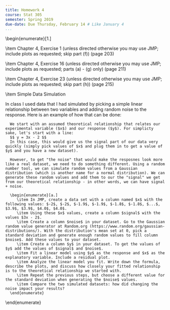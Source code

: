 ```yaml
---
title: Homework 4
course: Stat 305
semester: Spring 2019
due-date: Due Thursday, February 14 # Like January 4
...
```


\begin{enumerate}[1.]

\item Chapter 4, Exercise 1 (unless directed otherwise you may use JMP; include plots as requested; skip part (f)) (page 203)

\item Chapter 4, Exercise 16 (unless directed otherwise you may use JMP; include plots as requested; parts (a) - (g) only) (page 211)

\item Chapter 4, Exercise 23 (unless directed otherwise you may use JMP; include plots as requested; skip part (h)) (page 215)

\item Simple Data Simulation

   In class I used data that I had simulated by picking a simple linear relationship between two variables and adding random noise to the response. Here is an example of how that can be done:

      We start with an assumed theoretical relationship that relates our experimental variable ($x$) and our response ($y$). For simplicty sake, let's start with a line:
      $$ y = 3x - 2 $$
      In this case, this would give us the signal part of our data very quickly (simply pick values of $x$ and plug them in to get a value of $y$ and you have a new dataset).

      However, to get "the noise" that would make the resposnes look more like a real dataset, we need to do something different. Using a random number tool, we can simulate random values from a Gaussian distribution (which is another name for a normal distribution). We can generate these random values and add them to our the "signal" we get from our theoretical relationship - in other words, we can have signal + noise.

      \begin{enumerate}[a.]
         \item In JMP, create a data set with a column named $x$ with the following values: $-2$, $-2$, $-1.9$, $-1.9$, $-1.8$, $-1.8$, $...$, $3.9$, $3.9$, $4.0$, $4.0$. 
         \item Using these $x$ values, create a column $signal$ with the values $3x - 2$.
         \item Create a column $noise$ in your dataset. Go to the Gaussian random value generator at Random.org (https://www.random.org/gaussian-distributions/). With the distribution's mean set at 0, pick a standard deviation and generate enough random values to fill column $noise$. Add these values to your dataset.
         \item Create a column $y$ in your dataset. To get the values of $y$ add the values of $signal$ and $noise$.
         \item Fit a linear model using $y$ as the response and $x$ as the explanatory variable. Include a residual plot. 
         \item Analyze the linear model you fit. Write down the formula, describe the plots, and discuss how closely your fitted relationship is to the theoretical relationship we started with.
         \item Repeat the previous steps, but choose a different value for the standard deviation when generating the $noise$ values.
         \item Compare the two simulated datasets: how did changing the noise impact your results? 
      \end{enumerate}

\end{enumerate}
